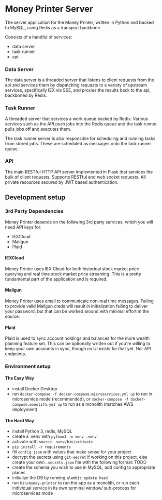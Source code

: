 # Money Printer Server

The server application for the Money Printer, written in Python and backed to MySQL, using Redis as a transport backbone.

Consists of a handful of services:

- data server
- task runner
- api

### Data Server

The data server is a threaded server that listens to client requests from the api and services them by
dispatching requests to a variety of upstream services, specifically IEX via SSE, and proxies the results back to the
api, backboned by Redis.

### Task Runner

A threaded server that services a work queue backed by Redis. Various services such as the API push jobs into the Redis
queue and the task runner pulls jobs off and executes them. 

The task runner server is also responsible for scheduling and running tasks from stored jobs. These are scheduled as
messages onto the task runner queue.

### API

The main RESTful HTTP API server implemented in Flask that services the bulk of client requests. Supports RESTful
and web socket requests. All private resources secured by  JWT based authentication.

## Development setup

### 3rd Party Dependencies
Money Printer depends on the following 3rd party services, which you will need API keys for:

- IEXCloud
- Mailgun
- Plaid

#### IEXCloud ####

Money Printer uses IEX Cloud for both historical stock market price querying and real time stock market price streaming.
This is a pretty fundamental part of the application and is required.

#### Mailgun ####

Money Printer uses email to communicate non-real time messages. Failing to provide valid Mailgun creds will result in
initialization failing to deliver your password, but that can be worked around with minimal effort in the source.

#### Plaid ####

Plaid is used to sync account holdings and balances for the more wealth planning feature set. This can be optionally
written out if you're willing to keep your own accounts in sync, though no UI exists for that yet. Nor API endpoints.

### Environment setup

#### The Easy Way

- install Docker Desktop
- run `docker-compose -f docker-compose.microservices.yml up` to run in microservice mode (recommended),
or `docker-compose -f docker-compose.monolith.yml up` to run as a monolith (matches AWS deployment)

#### The Hard Way

- install Python 3, redis, MySQL
- create a .venv with `python3 -m venv .venv`
- activate with `source .venv/bin/activate`
- `pip install -r requirements`
- fill `config.json` with values that make sense for your project
- decrypt the secrets using `git-secret` if working on this project, else create your own `.secrets.json` file with
the following format: TODO
- create the schema you wish to use in MySQL, add config to appropriate places
- initialize the DB by running `alembic update head`
- run `bin/money-printer` to run the app as a monolith, or run each individual service in its own terminal window/
sub-process for microservices mode
